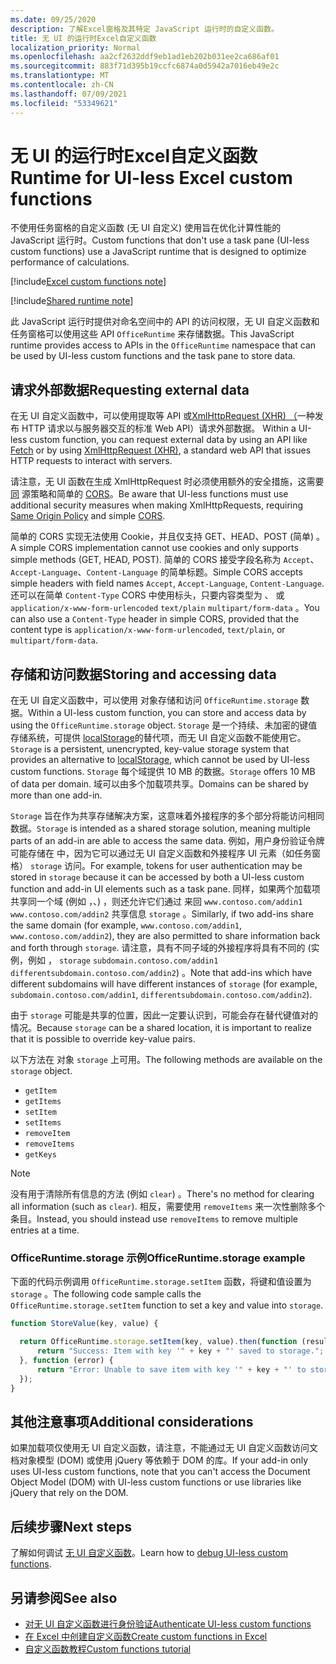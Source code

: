 ```yaml
---
ms.date: 09/25/2020
description: 了解Excel窗格及其特定 JavaScript 运行时的自定义函数。
title: 无 UI 的运行时Excel自定义函数
localization_priority: Normal
ms.openlocfilehash: aa2cf2632ddf9eb1ad1eb202b031ee2ca686af01
ms.sourcegitcommit: 883f71d395b19ccfc6874a0d5942a7016eb49e2c
ms.translationtype: MT
ms.contentlocale: zh-CN
ms.lasthandoff: 07/09/2021
ms.locfileid: "53349621"
---
```

# <a name="runtime-for-ui-less-excel-custom-functions"></a><span data-ttu-id="b0d64-103">无 UI 的运行时Excel自定义函数</span><span class="sxs-lookup"><span data-stu-id="b0d64-103">Runtime for UI-less Excel custom functions</span></span>

<span data-ttu-id="b0d64-104">不使用任务窗格的自定义函数 (无 UI 自定义) 使用旨在优化计算性能的 JavaScript 运行时。</span><span class="sxs-lookup"><span data-stu-id="b0d64-104">Custom functions that don't use a task pane (UI-less custom functions) use a JavaScript runtime that is designed to optimize performance of calculations.</span></span>

[!include[Excel custom functions note](../includes/excel-custom-functions-note.md)]

[!include[Shared runtime note](../includes/shared-runtime-note.md)]

<span data-ttu-id="b0d64-105">此 JavaScript 运行时提供对命名空间中的 API 的访问权限，无 UI 自定义函数和任务窗格可以使用这些 API `OfficeRuntime` 来存储数据。</span><span class="sxs-lookup"><span data-stu-id="b0d64-105">This JavaScript runtime provides access to APIs in the `OfficeRuntime` namespace that can be used by UI-less custom functions and the task pane to store data.</span></span>

## <a name="requesting-external-data"></a><span data-ttu-id="b0d64-106">请求外部数据</span><span class="sxs-lookup"><span data-stu-id="b0d64-106">Requesting external data</span></span>

<span data-ttu-id="b0d64-107">在无 UI 自定义函数中，可以使用提取等 API 或[XmlHttpRequest (XHR) （](https://developer.mozilla.org/docs/Web/API/XMLHttpRequest)一种发布 HTTP 请求以与服务器交互的标准 Web API）请求外部数据。 [](https://developer.mozilla.org/docs/Web/API/Fetch_API)</span><span class="sxs-lookup"><span data-stu-id="b0d64-107">Within a UI-less custom function, you can request external data by using an API like [Fetch](https://developer.mozilla.org/docs/Web/API/Fetch_API) or by using [XmlHttpRequest (XHR)](https://developer.mozilla.org/docs/Web/API/XMLHttpRequest), a standard web API that issues HTTP requests to interact with servers.</span></span>

<span data-ttu-id="b0d64-108">请注意，无 UI 函数在生成 XmlHttpRequest 时必须使用额外的安全措施，这需要 [同](https://developer.mozilla.org/docs/Web/Security/Same-origin_policy) 源策略和简单的 [CORS](https://www.w3.org/TR/cors/)。</span><span class="sxs-lookup"><span data-stu-id="b0d64-108">Be aware that UI-less functions must use additional security measures when making XmlHttpRequests, requiring [Same Origin Policy](https://developer.mozilla.org/docs/Web/Security/Same-origin_policy) and simple [CORS](https://www.w3.org/TR/cors/).</span></span>

<span data-ttu-id="b0d64-109">简单的 CORS 实现无法使用 Cookie，并且仅支持 GET、HEAD、POST (简单) 。</span><span class="sxs-lookup"><span data-stu-id="b0d64-109">A simple CORS implementation cannot use cookies and only supports simple methods (GET, HEAD, POST).</span></span> <span data-ttu-id="b0d64-110">简单的 CORS 接受字段名称为 `Accept`、`Accept-Language`、`Content-Language` 的简单标题。</span><span class="sxs-lookup"><span data-stu-id="b0d64-110">Simple CORS accepts simple headers with field names `Accept`, `Accept-Language`, `Content-Language`.</span></span> <span data-ttu-id="b0d64-111">还可以在简单 `Content-Type` CORS 中使用标头，只要内容类型为 、 或 `application/x-www-form-urlencoded` `text/plain` `multipart/form-data` 。</span><span class="sxs-lookup"><span data-stu-id="b0d64-111">You can also use a `Content-Type` header in simple CORS, provided that the content type is `application/x-www-form-urlencoded`, `text/plain`, or `multipart/form-data`.</span></span>

## <a name="storing-and-accessing-data"></a><span data-ttu-id="b0d64-112">存储和访问数据</span><span class="sxs-lookup"><span data-stu-id="b0d64-112">Storing and accessing data</span></span>

<span data-ttu-id="b0d64-113">在无 UI 自定义函数中，可以使用 对象存储和访问 `OfficeRuntime.storage` 数据。</span><span class="sxs-lookup"><span data-stu-id="b0d64-113">Within a UI-less custom function, you can store and access data by using the `OfficeRuntime.storage` object.</span></span> <span data-ttu-id="b0d64-114">`Storage` 是一个持续、未加密的键值存储系统，可提供 [localStorage](https://developer.mozilla.org/docs/Web/API/Window/localStorage)的替代项，而无 UI 自定义函数不能使用它。</span><span class="sxs-lookup"><span data-stu-id="b0d64-114">`Storage` is a persistent, unencrypted, key-value storage system that provides an alternative to [localStorage](https://developer.mozilla.org/docs/Web/API/Window/localStorage), which cannot be used by UI-less custom functions.</span></span> <span data-ttu-id="b0d64-115">`Storage` 每个域提供 10 MB 的数据。</span><span class="sxs-lookup"><span data-stu-id="b0d64-115">`Storage` offers 10 MB of data per domain.</span></span> <span data-ttu-id="b0d64-116">域可以由多个加载项共享。</span><span class="sxs-lookup"><span data-stu-id="b0d64-116">Domains can be shared by more than one add-in.</span></span>

<span data-ttu-id="b0d64-117">`Storage` 旨在作为共享存储解决方案，这意味着外接程序的多个部分将能访问相同数据。</span><span class="sxs-lookup"><span data-stu-id="b0d64-117">`Storage` is intended as a shared storage solution, meaning multiple parts of an add-in are able to access the same data.</span></span> <span data-ttu-id="b0d64-118">例如，用户身份验证令牌可能存储在 中，因为它可以通过无 UI 自定义函数和外接程序 UI 元素（如任务窗格） `storage` 访问。</span><span class="sxs-lookup"><span data-stu-id="b0d64-118">For example, tokens for user authentication may be stored in `storage` because it can be accessed by both a UI-less custom function and add-in UI elements such as a task pane.</span></span> <span data-ttu-id="b0d64-119">同样，如果两个加载项共享同一个域 (例如 ，、) ，则还允许它们通过 来回 `www.contoso.com/addin1` `www.contoso.com/addin2` 共享信息 `storage` 。</span><span class="sxs-lookup"><span data-stu-id="b0d64-119">Similarly, if two add-ins share the same domain (for example, `www.contoso.com/addin1`, `www.contoso.com/addin2`), they are also permitted to share information back and forth through `storage`.</span></span> <span data-ttu-id="b0d64-120">请注意，具有不同子域的外接程序将具有不同的 (实例，例如 ， `storage` `subdomain.contoso.com/addin1` `differentsubdomain.contoso.com/addin2`) 。</span><span class="sxs-lookup"><span data-stu-id="b0d64-120">Note that add-ins which have different subdomains will have different instances of `storage` (for example, `subdomain.contoso.com/addin1`, `differentsubdomain.contoso.com/addin2`).</span></span>

<span data-ttu-id="b0d64-121">由于 `storage` 可能是共享的位置，因此一定要认识到，可能会存在替代键值对的情况。</span><span class="sxs-lookup"><span data-stu-id="b0d64-121">Because `storage` can be a shared location, it is important to realize that it is possible to override key-value pairs.</span></span>

<span data-ttu-id="b0d64-122">以下方法在 对象 `storage` 上可用。</span><span class="sxs-lookup"><span data-stu-id="b0d64-122">The following methods are available on the `storage` object.</span></span>

- `getItem`
- `getItems`
- `setItem`
- `setItems`
- `removeItem`
- `removeItems`
- `getKeys`

> [!NOTE]
> <span data-ttu-id="b0d64-123">没有用于清除所有信息的方法 (例如 `clear`) 。</span><span class="sxs-lookup"><span data-stu-id="b0d64-123">There's no method for clearing all information (such as `clear`).</span></span> <span data-ttu-id="b0d64-124">相反，需要使用 `removeItems` 来一次性删除多个条目。</span><span class="sxs-lookup"><span data-stu-id="b0d64-124">Instead, you should instead use `removeItems` to remove multiple entries at a time.</span></span>

### <a name="officeruntimestorage-example"></a><span data-ttu-id="b0d64-125">OfficeRuntime.storage 示例</span><span class="sxs-lookup"><span data-stu-id="b0d64-125">OfficeRuntime.storage example</span></span>

<span data-ttu-id="b0d64-126">下面的代码示例调用 `OfficeRuntime.storage.setItem` 函数，将键和值设置为 `storage` 。</span><span class="sxs-lookup"><span data-stu-id="b0d64-126">The following code sample calls the `OfficeRuntime.storage.setItem` function to set a key and value into `storage`.</span></span>

```js
function StoreValue(key, value) {

  return OfficeRuntime.storage.setItem(key, value).then(function (result) {
      return "Success: Item with key '" + key + "' saved to storage.";
  }, function (error) {
      return "Error: Unable to save item with key '" + key + "' to storage. " + error;
  });
}
```

## <a name="additional-considerations"></a><span data-ttu-id="b0d64-127">其他注意事项</span><span class="sxs-lookup"><span data-stu-id="b0d64-127">Additional considerations</span></span>

<span data-ttu-id="b0d64-128">如果加载项仅使用无 UI 自定义函数，请注意，不能通过无 UI 自定义函数访问文档对象模型 (DOM) 或使用 jQuery 等依赖于 DOM 的库。</span><span class="sxs-lookup"><span data-stu-id="b0d64-128">If your add-in only uses UI-less custom functions, note that you can't access the Document Object Model (DOM) with UI-less custom functions or use libraries like jQuery that rely on the DOM.</span></span>

## <a name="next-steps"></a><span data-ttu-id="b0d64-129">后续步骤</span><span class="sxs-lookup"><span data-stu-id="b0d64-129">Next steps</span></span>
<span data-ttu-id="b0d64-130">了解如何调试 [无 UI 自定义函数](custom-functions-debugging.md)。</span><span class="sxs-lookup"><span data-stu-id="b0d64-130">Learn how to [debug UI-less custom functions](custom-functions-debugging.md).</span></span>

## <a name="see-also"></a><span data-ttu-id="b0d64-131">另请参阅</span><span class="sxs-lookup"><span data-stu-id="b0d64-131">See also</span></span>

* [<span data-ttu-id="b0d64-132">对无 UI 自定义函数进行身份验证</span><span class="sxs-lookup"><span data-stu-id="b0d64-132">Authenticate UI-less custom functions</span></span>](custom-functions-authentication.md)
* [<span data-ttu-id="b0d64-133">在 Excel 中创建自定义函数</span><span class="sxs-lookup"><span data-stu-id="b0d64-133">Create custom functions in Excel</span></span>](custom-functions-overview.md)
* [<span data-ttu-id="b0d64-134">自定义函数教程</span><span class="sxs-lookup"><span data-stu-id="b0d64-134">Custom functions tutorial</span></span>](../tutorials/excel-tutorial-create-custom-functions.md)
